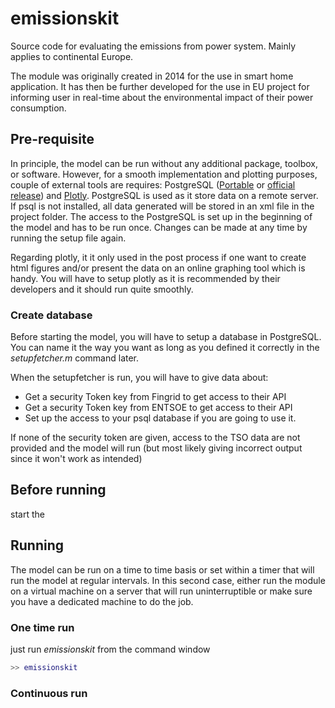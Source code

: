 # emissionskit
Source code for evaluating the emissions from power system. Mainly applies to continental Europe.

The module was originally created in 2014 for the use in smart home application. It has then be further developed for the use in EU project for informing user in real-time about the environmental impact of their power consumption.

## Pre-requisite

In principle, the model can be run without any additional package, toolbox, or software. However, for a smooth implementation and plotting purposes, couple of external tools are requires: PostgreSQL ([Portable](https://github.com/garethflowers/postgresql-portable) or [official release](https://www.postgresql.org/download/)) and [Plotly](https://plotly.com/matlab/). PostgreSQL is used as it store data on a remote server. If psql is not installed, all data generated will be stored in an xml file in the project folder. The access to the PostgreSQL is set up in the beginning of the model and has to be run once. Changes can be made at any time by running the setup file again.

Regarding plotly, it it only used in the post process if one want to create html figures and/or present the data on an online graphing tool which is handy. You will have to setup plotly as it is recommended by their developers and it should run quite smoothly.

### Create database

Before starting the model, you will have to setup a database in PostgreSQL. You can name it the way you want as long as you defined it correctly in the *setupfetcher.m* command later.

When the setupfetcher is run, you will have to give data about:

- Get a security Token key from Fingrid to get access to their API 
- Get a security Token key from ENTSOE to get access to their API 
- Set up the access to your psql database if you are going to use it.

If none of the security token are given, access to the TSO data are not provided and the model will run (but most likely giving incorrect output since it won't work as intended)

## Before running

start the 

## Running

The model can be run on a time to time basis or set within a timer that will run the model at regular intervals. In this second case, either run the module on a virtual machine on a server that will run uninterruptible or make sure you have a dedicated machine to do the job.

### One time run

just run *emissionskit* from the command window

```matlab
>> emissionskit
```

### Continuous run
